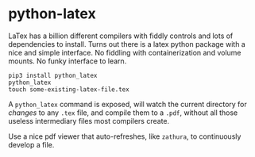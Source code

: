# python-latex

LaTex has a billion different compilers with fiddly controls and lots of dependencies to install.
Turns out there is a latex python package with a nice and simple interface. No fiddling with containerization and volume mounts. No funky interface to learn.

```
pip3 install python_latex
python_latex
touch some-existing-latex-file.tex
```

A `python_latex` command is exposed, will watch the current directory for _changes_ to any `.tex` file, and compile them to a `.pdf`, without all those useless intermediary files most compilers create.

Use a nice pdf viewer that auto-refreshes, like `zathura`, to continuously develop a file.
